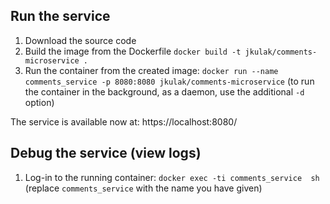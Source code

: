 ## Run the service

1. Download the source code
2. Build the image from the Dockerfile `docker build -t jkulak/comments-microservice .`
3. Run the container from the created image: `docker run --name comments_service -p 8080:8080 jkulak/comments-microservice` (to run the container in the background, as a daemon, use the additional `-d` option)

The service is available now at: https://localhost:8080/

## Debug the service (view logs)

1. Log-in to the running container: `docker exec -ti comments_service  sh` (replace `comments_service` with the name you have given)
